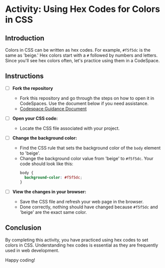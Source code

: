 # Activity: Using Hex Codes for Colors in CSS

## Introduction
Colors in CSS can be written as hex codes. For example, `#f5f5dc` is the same as 'beige.' Hex colors start with a `#` followed by numbers and letters. Since you'll see hex colors often, let's practice using them in a CodeSpace.

## Instructions

- [ ] **Fork the repository**
  - Fork this repository and go through the steps on how to open it in CodeSpaces. Use the document below if you need assistance. 
  - [Codespace Guidance Document](https://gist.github.com/JohnWP8253/4fff80f43d07a04ee3f1514c0a1d354a)

- [ ] **Open your CSS code:**
  - Locate the CSS file associated with your project.
   
- [ ] **Change the background color:**
  - Find the CSS rule that sets the background color of the `body` element to 'beige'.
  - Change the background color value from 'beige' to `#f5f5dc`. Your code should look like this:
    ```css
    body {
      background-color: #f5f5dc;
    }
    ```

- [ ] **View the changes in your browser:**
  - Save the CSS file and refresh your web page in the browser.
  - Done correctly, nothing should have changed because `#f5f5dc` and 'beige' are the exact same color.

## Conclusion
By completing this activity, you have practiced using hex codes to set colors in CSS. Understanding hex codes is essential as they are frequently used in web development.

Happy coding!
